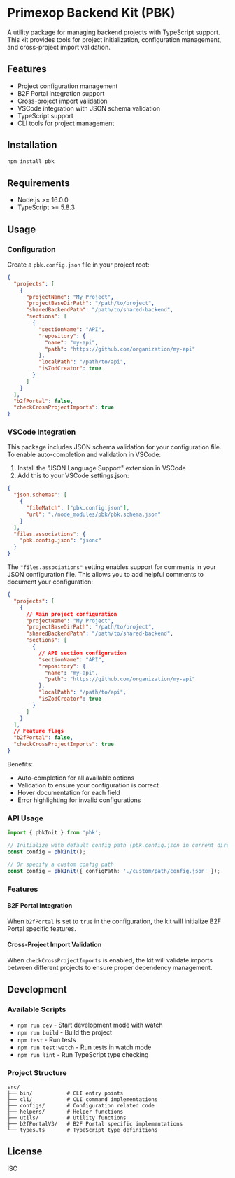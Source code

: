 # Primexop Backend Kit (PBK)

A utility package for managing backend projects with TypeScript support. This kit provides tools for project initialization, configuration management, and cross-project import validation.

## Features

- Project configuration management
- B2F Portal integration support
- Cross-project import validation
- VSCode integration with JSON schema validation
- TypeScript support
- CLI tools for project management

## Installation

```bash
npm install pbk
```

## Requirements

- Node.js >= 16.0.0
- TypeScript >= 5.8.3

## Usage

### Configuration

Create a `pbk.config.json` file in your project root:

```json
{
  "projects": [
    {
      "projectName": "My Project",
      "projectBaseDirPath": "/path/to/project",
      "sharedBackendPath": "/path/to/shared-backend",
      "sections": [
        {
          "sectionName": "API",
          "repository": {
            "name": "my-api",
            "path": "https://github.com/organization/my-api"
          },
          "localPath": "/path/to/api",
          "isZodCreator": true
        }
      ]
    }
  ],
  "b2fPortal": false,
  "checkCrossProjectImports": true
}
```

### VSCode Integration

This package includes JSON schema validation for your configuration file. To enable auto-completion and validation in VSCode:

1. Install the "JSON Language Support" extension in VSCode
2. Add this to your VSCode settings.json:

```json
{
  "json.schemas": [
    {
      "fileMatch": ["pbk.config.json"],
      "url": "./node_modules/pbk/pbk.schema.json"
    }
  ],
  "files.associations": {
    "pbk.config.json": "jsonc"
  }
}
```

The `"files.associations"` setting enables support for comments in your JSON configuration file. This allows you to add helpful comments to document your configuration:

```json
{
  "projects": [
    {
      // Main project configuration
      "projectName": "My Project",
      "projectBaseDirPath": "/path/to/project",
      "sharedBackendPath": "/path/to/shared-backend",
      "sections": [
        {
          // API section configuration
          "sectionName": "API",
          "repository": {
            "name": "my-api",
            "path": "https://github.com/organization/my-api"
          },
          "localPath": "/path/to/api",
          "isZodCreator": true
        }
      ]
    }
  ],
  // Feature flags
  "b2fPortal": false,
  "checkCrossProjectImports": true
}
```

Benefits:
- Auto-completion for all available options
- Validation to ensure your configuration is correct
- Hover documentation for each field
- Error highlighting for invalid configurations

### API Usage

```typescript
import { pbkInit } from 'pbk';

// Initialize with default config path (pbk.config.json in current directory)
const config = pbkInit();

// Or specify a custom config path
const config = pbkInit({ configPath: './custom/path/config.json' });
```

### Features

#### B2F Portal Integration
When `b2fPortal` is set to `true` in the configuration, the kit will initialize B2F Portal specific features.

#### Cross-Project Import Validation
When `checkCrossProjectImports` is enabled, the kit will validate imports between different projects to ensure proper dependency management.

## Development

### Available Scripts

- `npm run dev` - Start development mode with watch
- `npm run build` - Build the project
- `npm test` - Run tests
- `npm run test:watch` - Run tests in watch mode
- `npm run lint` - Run TypeScript type checking

### Project Structure

```
src/
├── bin/           # CLI entry points
├── cli/           # CLI command implementations
├── configs/       # Configuration related code
├── helpers/       # Helper functions
├── utils/         # Utility functions
├── b2fPortalV3/   # B2F Portal specific implementations
└── types.ts       # TypeScript type definitions
```

## License

ISC